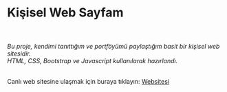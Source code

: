 # Kişisel Web Sayfam <br> <br>

*Bu proje, kendimi tanıttığım ve portföyümü paylaştığım basit bir kişisel web sitesidir.  
HTML, CSS, Bootstrap ve Javascript kullanılarak hazırlandı.* <br> <br>

Canlı web sitesine ulaşmak için buraya tıklayın: [Websitesi](https://ensarakbas77.github.io)
<br>
